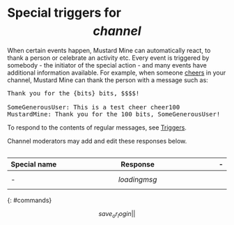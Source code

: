 # Special triggers for $$channel$$

When certain events happen, Mustard Mine can automatically react, to thank a
person or celebrate an activity etc. Every event is triggered by somebody -
the initiator of the special action - and many events have additional information
available. For example, when someone [cheers](https://help.twitch.tv/s/article/guide-to-cheering-with-bits)
in your channel, Mustard Mine can thank the person with a message such as:

<pre>Thank you for the {bits} bits, $$$$!

SomeGenerousUser: This is a test cheer cheer100
MustardMine: Thank you for the 100 bits, SomeGenerousUser!
</pre>

To respond to the contents of regular messages, see [Triggers](triggers).

Channel moderators may add and edit these responses below.

<div id=tabset></div>

Special&nbsp;name | Response | -
------------------|----------|----
-                 | $$loadingmsg$$
{: #commands}

<p></p>

$$save_or_login||$$

<style>
table {width: 100%;}
th, td {width: 100%;}
th:first-of-type, th:last-of-type, td:first-of-type, td:last-of-type {width: max-content;}
td:nth-of-type(2n+1):not([colspan]) {white-space: nowrap;}
code {overflow-wrap: anywhere;}
.gap {height: 1em; background: inherit;}
td ul {margin: 0;}

#tabset {display: flex;}
.tabradio {display: none;}
.tablabel {
	display: inline-block;
	cursor: pointer;
	padding: 0.4em;
	margin: 0 1px;
	font-weight: bold;
	border: 1px solid black;
	border-radius: 0.5em 0.5em 0 0;
	height: 2em; width: 9em;
	text-align: center;
}
tr[data-tabid] {display: none; background: #e1e1e1;}
.tabradio:checked + label {background: #efd;}
</style>
